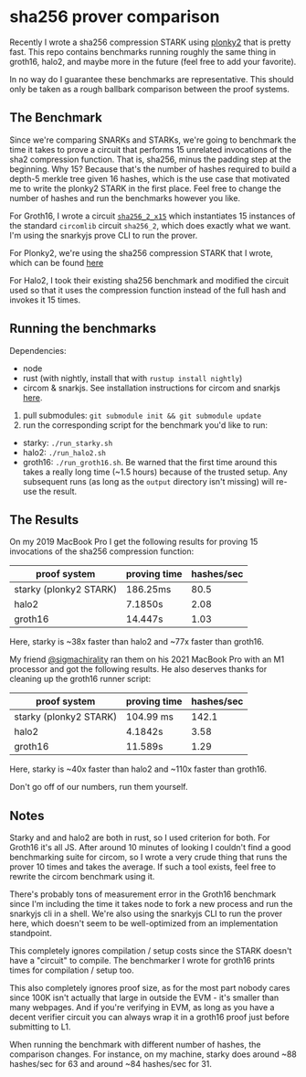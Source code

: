 # sha256 prover comparison

Recently I wrote a sha256 compression STARK using [plonky2](https://github.com/mir-protocol/plonky2) that is pretty fast. This repo contains benchmarks running roughly the same thing in groth16, halo2, and maybe more in the future (feel free to add your favorite).

In no way do I guarantee these benchmarks are representative. This should only be taken as a rough ballbark comparison between the proof systems.

## The Benchmark

Since we're comparing SNARKs and STARKs, we're going to benchmark the time it takes to prove a circuit that performs 15 unrelated invocations of the sha2 compression function. That is, sha256, minus the padding step at the beginning. Why 15? Because that's the number of hashes required to build a depth-5 merkle tree given 16 hashes, which is the use case that motivated me to write the plonky2 STARK in the first place. Feel free to change the number of hashes and run the benchmarks however you like.

For Groth16, I wrote a circuit [`sha256_2_x15`](https://github.com/Sladuca/circomlib/blob/sha2x16-test/circuits/sha256/sha256_2_x15.circom) which instantiates 15 instances of the standard `circomlib` circuit `sha256_2`, which does exactly what we want. I'm using the snarkyjs prove CLI to run the prover.

For Plonky2, we're using the sha256 compression STARK that I wrote, which can be found [here](https://github.com/proxima-one/plonky2/tree/merkle-stark/merkle-stark/src/sha256_stark)

For Halo2, I took their existing sha256 benchmark and modified the circuit used so that it uses the compression function instead of the full hash and invokes it 15 times.

## Running the benchmarks

Dependencies:
- node
- rust (with nightly, install that with `rustup install nightly`)
- circom & snarkjs. See installation instructions for circom and snarkjs [here](https://docs.circom.io/getting-started/installation/). 

1. pull submodules: `git submodule init && git submodule update`
2. run the corresponding script for the benchmark you'd like to run:
  * starky: `./run_starky.sh`
  * halo2: `./run_halo2.sh`
  * groth16: `./run_groth16.sh`. Be warned that the first time around this takes a really long time (~1.5 hours) because of the trusted setup. Any subsequent runs (as long as the `output` directory isn't missing) will re-use the result.

## The Results

On my 2019 MacBook Pro I get the following results for proving 15 invocations of the sha256 compression function:

| proof system           | proving time | hashes/sec |
|------------------------|--------------|------------|
| starky (plonky2 STARK) | 186.25ms     | 80.5       |
| halo2                  | 7.1850s      | 2.08       |
| groth16                | 14.447s      | 1.03       |

Here, starky is ~38x faster than halo2 and ~77x faster than groth16.

My friend [@sigmachirality](https://www.github.com/sigmachirality) ran them on his 2021 MacBook Pro with an M1 processor and got the following results. He also deserves thanks for cleaning up the groth16 runner script:

| proof system           | proving time | hashes/sec |
|------------------------|--------------|------------|
| starky (plonky2 STARK) | 104.99 ms    | 142.1      |
| halo2                  | 4.1842s      | 3.58       |
| groth16                | 11.589s      | 1.29       |

Here, starky is ~40x faster than halo2 and ~110x faster than groth16.

Don't go off of our numbers, run them yourself.

## Notes

Starky and and halo2 are both in rust, so I used criterion for both. For Groth16 it's all JS. After around 10 minutes of looking I couldn't find a good benchmarking suite for circom, so I wrote a very crude thing that runs the prover 10 times and takes the average. If such a tool exists, feel free to rewrite the circom benchmark using it.

There's probably tons of measurement error in the Groth16 benchmark since I'm including the time it takes node to fork a new process and run the snarkyjs cli in a shell. We're also using the snarkyjs CLI to run the prover here, which doesn't seem to be well-optimized from an implementation standpoint.

This completely ignores compilation / setup costs since the STARK doesn't have a "circuit" to compile. The benchmarker I wrote for groth16 prints times for compilation / setup too.

This also completely ignores proof size, as for the most part nobody cares since 100K isn't actually that large in outside the EVM - it's smaller than many webpages. And if you're verifying in EVM, as long as you have a decent verifier circuit you can always wrap it in a groth16 proof just before submitting to L1.

When running the benchmark with different number of hashes, the comparison changes. For instance, on my machine, starky does around ~88 hashes/sec for 63 and around ~84 hashes/sec for 31.
